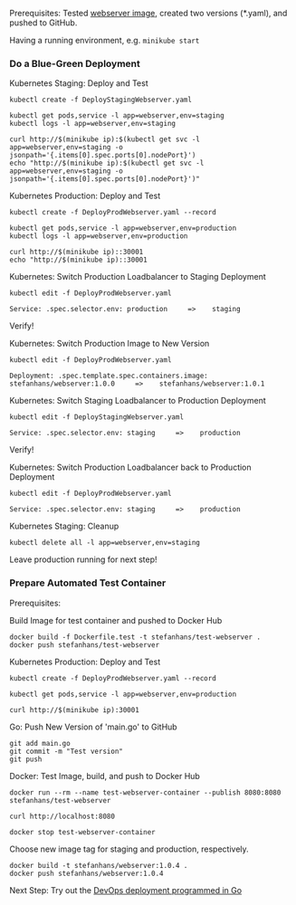 Prerequisites: Tested [webserver image](../../Images/webserver), created two versions (*.yaml), and pushed to GitHub.

Having a running environment, e.g. `minikube start`

### Do a Blue-Green Deployment

Kubernetes Staging: Deploy and Test

    kubectl create -f DeployStagingWebserver.yaml
    
    kubectl get pods,service -l app=webserver,env=staging
    kubectl logs -l app=webserver,env=staging
    
    curl http://$(minikube ip):$(kubectl get svc -l app=webserver,env=staging -o jsonpath='{.items[0].spec.ports[0].nodePort}')
    echo "http://$(minikube ip):$(kubectl get svc -l app=webserver,env=staging -o jsonpath='{.items[0].spec.ports[0].nodePort}')"


Kubernetes Production: Deploy and Test

    kubectl create -f DeployProdWebserver.yaml --record
    
    kubectl get pods,service -l app=webserver,env=production
    kubectl logs -l app=webserver,env=production
    
    curl http://$(minikube ip)::30001
    echo "http://$(minikube ip)::30001
    
    
Kubernetes: Switch Production Loadbalancer to Staging Deployment

    kubectl edit -f DeployProdWebserver.yaml
    
    Service: .spec.selector.env: production     =>    staging
    
Verify!    


Kubernetes: Switch Production Image to New Version 
  
    kubectl edit -f DeployProdWebserver.yaml
    
    Deployment: .spec.template.spec.containers.image: stefanhans/webserver:1.0.0     =>    stefanhans/webserver:1.0.1
    
Kubernetes: Switch Staging Loadbalancer to Production Deployment 

    kubectl edit -f DeployStagingWebserver.yaml
    
    Service: .spec.selector.env: staging     =>    production
    
Verify!   

Kubernetes: Switch Production Loadbalancer back to Production Deployment

    kubectl edit -f DeployProdWebserver.yaml
    
    Service: .spec.selector.env: staging     =>    production
    
Kubernetes Staging: Cleanup

    kubectl delete all -l app=webserver,env=staging
  
Leave production running for next step!


### Prepare Automated Test Container

Prerequisites: 

Build Image for test container and pushed to Docker Hub

    docker build -f Dockerfile.test -t stefanhans/test-webserver .
    docker push stefanhans/test-webserver  
    
Kubernetes Production: Deploy and Test

    kubectl create -f DeployProdWebserver.yaml --record 
    
    kubectl get pods,service -l app=webserver,env=production
    
    curl http://$(minikube ip):30001
    

Go: Push New Version of 'main.go' to GitHub

    git add main.go
    git commit -m "Test version"
    git push 
    
    
Docker: Test Image, build, and push to Docker Hub

    docker run --rm --name test-webserver-container --publish 8080:8080 stefanhans/test-webserver
    
    curl http://localhost:8080

    docker stop test-webserver-container

Choose new image tag for staging and production, respectively.

    docker build -t stefanhans/webserver:1.0.4 .
    docker push stefanhans/webserver:1.0.4

    
Next Step: Try out the [DevOps deployment programmed in Go](../../Deployments/dev-ops)
    